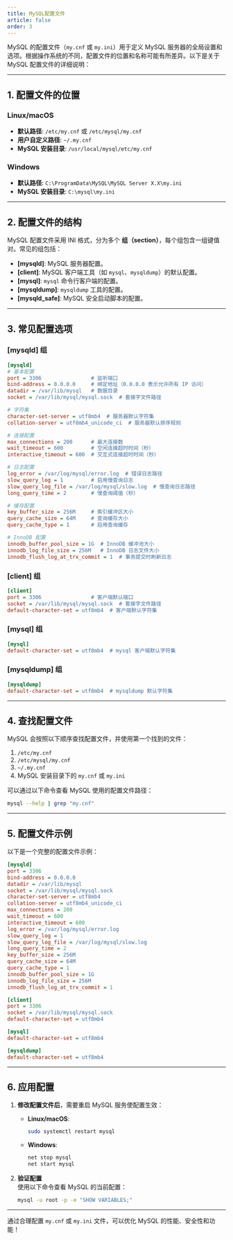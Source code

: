 ```yaml
---
title: MySQL配置文件
article: false
order: 3
---
```


MySQL 的配置文件（`my.cnf` 或 `my.ini`）用于定义 MySQL 服务器的全局设置和选项。根据操作系统的不同，配置文件的位置和名称可能有所差异。以下是关于 MySQL 配置文件的详细说明：

---

## **1. 配置文件的位置**
### **Linux/macOS**
- **默认路径**: `/etc/my.cnf` 或 `/etc/mysql/my.cnf`  
- **用户自定义路径**: `~/.my.cnf`  
- **MySQL 安装目录**: `/usr/local/mysql/etc/my.cnf`

### **Windows**
- **默认路径**: `C:\ProgramData\MySQL\MySQL Server X.X\my.ini`  
- **MySQL 安装目录**: `C:\mysql\my.ini`

---

## **2. 配置文件的结构**
MySQL 配置文件采用 INI 格式，分为多个 **组（section）**，每个组包含一组键值对。常见的组包括：

- **[mysqld]**: MySQL 服务器配置。
- **[client]**: MySQL 客户端工具（如 `mysql`、`mysqldump`）的默认配置。
- **[mysql]**: `mysql` 命令行客户端的配置。
- **[mysqldump]**: `mysqldump` 工具的配置。
- **[mysqld_safe]**: MySQL 安全启动脚本的配置。

---

## **3. 常见配置选项**
### **[mysqld] 组**
```ini
[mysqld]
# 基本配置
port = 3306                # 监听端口
bind-address = 0.0.0.0     # 绑定地址（0.0.0.0 表示允许所有 IP 访问）
datadir = /var/lib/mysql   # 数据目录
socket = /var/lib/mysql/mysql.sock  # 套接字文件路径

# 字符集
character-set-server = utf8mb4  # 服务器默认字符集
collation-server = utf8mb4_unicode_ci  # 服务器默认排序规则

# 连接配置
max_connections = 200      # 最大连接数
wait_timeout = 600         # 空闲连接超时时间（秒）
interactive_timeout = 600  # 交互式连接超时时间（秒）

# 日志配置
log_error = /var/log/mysql/error.log  # 错误日志路径
slow_query_log = 1         # 启用慢查询日志
slow_query_log_file = /var/log/mysql/slow.log  # 慢查询日志路径
long_query_time = 2        # 慢查询阈值（秒）

# 缓存配置
key_buffer_size = 256M     # 索引缓冲区大小
query_cache_size = 64M     # 查询缓存大小
query_cache_type = 1       # 启用查询缓存

# InnoDB 配置
innodb_buffer_pool_size = 1G  # InnoDB 缓冲池大小
innodb_log_file_size = 256M   # InnoDB 日志文件大小
innodb_flush_log_at_trx_commit = 1  # 事务提交时刷新日志
```

### **[client] 组**
```ini
[client]
port = 3306                # 客户端默认端口
socket = /var/lib/mysql/mysql.sock  # 套接字文件路径
default-character-set = utf8mb4  # 客户端默认字符集
```

### **[mysql] 组**
```ini
[mysql]
default-character-set = utf8mb4  # mysql 客户端默认字符集
```

### **[mysqldump] 组**
```ini
[mysqldump]
default-character-set = utf8mb4  # mysqldump 默认字符集
```

---

## **4. 查找配置文件**
MySQL 会按照以下顺序查找配置文件，并使用第一个找到的文件：
1. `/etc/my.cnf`  
2. `/etc/mysql/my.cnf`  
3. `~/.my.cnf`  
4. MySQL 安装目录下的 `my.cnf` 或 `my.ini`

可以通过以下命令查看 MySQL 使用的配置文件路径：
```bash
mysql --help | grep "my.cnf"
```

---

## **5. 配置文件示例**
以下是一个完整的配置文件示例：
```ini
[mysqld]
port = 3306
bind-address = 0.0.0.0
datadir = /var/lib/mysql
socket = /var/lib/mysql/mysql.sock
character-set-server = utf8mb4
collation-server = utf8mb4_unicode_ci
max_connections = 200
wait_timeout = 600
interactive_timeout = 600
log_error = /var/log/mysql/error.log
slow_query_log = 1
slow_query_log_file = /var/log/mysql/slow.log
long_query_time = 2
key_buffer_size = 256M
query_cache_size = 64M
query_cache_type = 1
innodb_buffer_pool_size = 1G
innodb_log_file_size = 256M
innodb_flush_log_at_trx_commit = 1

[client]
port = 3306
socket = /var/lib/mysql/mysql.sock
default-character-set = utf8mb4

[mysql]
default-character-set = utf8mb4

[mysqldump]
default-character-set = utf8mb4
```

---

## **6. 应用配置**
1. **修改配置文件后**，需要重启 MySQL 服务使配置生效：
   - **Linux/macOS**:  
     ```bash
     sudo systemctl restart mysql
     ```
   - **Windows**:  
     ```bash
     net stop mysql
     net start mysql
     ```

2. **验证配置**  
   使用以下命令查看 MySQL 的当前配置：
   ```bash
   mysql -u root -p -e "SHOW VARIABLES;"
   ```

---

通过合理配置 `my.cnf` 或 `my.ini` 文件，可以优化 MySQL 的性能、安全性和功能！
